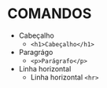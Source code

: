 # COMANDOS

* Cabeçalho
    * `<h1>Cabeçalho</h1>`
* Paragrágo
    * `<p>Parágrafo</p>`
* Linha horizontal
    * Linha horizontal `<hr>`